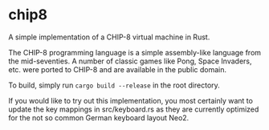 # chip8
A simple implementation of a CHIP-8 virtual machine in Rust.

The CHIP-8 programming language is a simple assembly-like language from the mid-seventies. A number of classic games like Pong, Space Invaders, etc. were ported to CHIP-8 and are available in the public domain.

To build, simply run `cargo build --release` in the root directory.

If you would like to try out this implementation, you most certainly want to update the key mappings in src/keyboard.rs as they are currently optimized for the not so common German keyboard layout Neo2.
